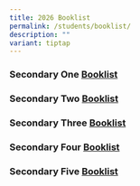 ```yaml
---
title: 2026 Booklist
permalink: /students/booklist/
description: ""
variant: tiptap
---
```

<h3>Secondary One <a href="/files/Booklist/GYSS_Booklist_2026___Secondary_1.pdf" rel="noopener noreferrer nofollow" target="_blank">Booklist</a></h3>
<h3>Secondary Two <a href="/files/Booklist/GYSS_Booklist_2026___Secondary_2.pdf" rel="noopener noreferrer nofollow" target="_blank">Booklist</a></h3>
<h3>Secondary Three <a href="/files/Booklist/GYSS_Booklist_2026___Secondary_3.pdf" rel="noopener noreferrer nofollow" target="_blank">Booklist</a></h3>
<h3>Secondary Four <a href="/files/Booklist/GYSS_Booklist_2026___Secondary_4.pdf" rel="noopener noreferrer nofollow" target="_blank">Booklist</a></h3>
<h3>Secondary Five <a href="/files/Booklist/GYSS_Booklist_2026___Secondary_5.pdf" rel="noopener noreferrer nofollow" target="_blank">Booklist</a></h3>
<p></p>